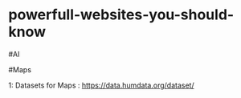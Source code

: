 # powerfull-websites-you-should-know

#AI

#Maps

1:  Datasets for Maps : https://data.humdata.org/dataset/
